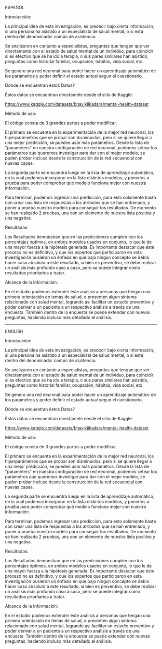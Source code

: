ESPAÑOL

Introducción:

La principal idea de esta investigación, es predecir bajo cierta información, si una persona ha asistido a un especialista de salud mental, o si está dentro del denominador común de asistencia.

Se analizaron en conjunto a especialistas, preguntas que tengan que ver directamente con el estado de salud mental de un individuo, para coincidir si es efectivo que se ha ido a terapia, o sus pares similares han asistido, preguntas como historial familiar, ocupación, hábitos, vida social, etc.

Se genera una red neuronal para poder hacer un aprendizaje automático de los parámetros y poder definir el estado actual segun el cuestionario.

Dónde se encuentran éstos Datos?

Éstos datos se encuentran directamete desde el sitio de Kaggle:

https://www.kaggle.com/datasets/bhavikjikadara/mental-health-dataset

Método de uso:

El código consta de 3 grandes partes a poder modificar.

El primero se encuenta en la experimentación de la mejor red neuronal, los hiperparámetros que se probar son disminuidos, pero si se quiere llegar a una mejor predicción, se pueden usar más parámetros. 
Desde la lista de "parameters" en nuestra configuración de red neuronal, podemos setear los parámetros que queremos investigar para dar con el mejor modelo, se puden probar incluso desde la construcción de la red secuencial con nuevas capas.

La segunda parte se encuentra luego en la lista de aprendizaje automático, en la cual podemos incorporar en la lista distintos modelos, y ponerlos a prueba para poder comprobar qué modelo funciona mejor con nuestra información.

Para terminar, podemos ingresar una predicción, para esto solamente basta con crear una lista de respuestas a los atributos que se han entrenado, y poner a prueba nuestro modelo para conseguir los resultados. De momento se han realizado 2 pruebas, una con un elemento de nuestra lista positiva y una negativa.

Resultados:

Los Resultados demuestran que en las predicciones cumplen con los porcentajes óptimos, en ambos modelos usados en conjunto, lo que le da una mayor fuerza a la hipótesis generada. Es importante destacar que éste proceso no es definitivo, y que los expertos que participaron en esta investigación pusieron un énfasis en que bajo ningun concepto se debia hacer caso absoluto a este resultado, si bien es preventivo, se debe realizar un análisis más profundo caso a caso, pero se puede integrar como resultados prioritarios a tratar.


Alcance de la información:

En el estudio podemos extender éste análisis a personas que tengan una primera orientación en temas de salud, o presenten algun síntoma relacionado con salud mental, logrando asi facilitar un estudio preventivo y poder derivar a un paciente a un respectivo análisis a través de una encuesta. También dentro de la encuesta se puede extender con nuevas preguntas, haciendo incluso más detallado el análisis.

------------------------------------------------------------------------------------------------------------------------------------------------------------------------------------------------------------------------------

ENGLISH

Introducción:

La principal idea de esta investigación, es predecir bajo cierta información, si una persona ha asistido a un especialista de salud mental, o si está dentro del denominador común de asistencia.

Se analizaron en conjunto a especialistas, preguntas que tengan que ver directamente con el estado de salud mental de un individuo, para coincidir si es efectivo que se ha ido a terapia, o sus pares similares han asistido, preguntas como historial familiar, ocupación, hábitos, vida social, etc.

Se genera una red neuronal para poder hacer un aprendizaje automático de los parámetros y poder definir el estado actual segun el cuestionario.

Dónde se encuentran éstos Datos?

Éstos datos se encuentran directamete desde el sitio de Kaggle:

https://www.kaggle.com/datasets/bhavikjikadara/mental-health-dataset

Método de uso:

El código consta de 3 grandes partes a poder modificar.

El primero se encuenta en la experimentación de la mejor red neuronal, los hiperparámetros que se probar son disminuidos, pero si se quiere llegar a una mejor predicción, se pueden usar más parámetros. 
Desde la lista de "parameters" en nuestra configuración de red neuronal, podemos setear los parámetros que queremos investigar para dar con el mejor modelo, se puden probar incluso desde la construcción de la red secuencial con nuevas capas.

La segunda parte se encuentra luego en la lista de aprendizaje automático, en la cual podemos incorporar en la lista distintos modelos, y ponerlos a prueba para poder comprobar qué modelo funciona mejor con nuestra información.

Para terminar, podemos ingresar una predicción, para esto solamente basta con crear una lista de respuestas a los atributos que se han entrenado, y poner a prueba nuestro modelo para conseguir los resultados. De momento se han realizado 2 pruebas, una con un elemento de nuestra lista positiva y una negativa.

Resultados:

Los Resultados demuestran que en las predicciones cumplen con los porcentajes óptimos, en ambos modelos usados en conjunto, lo que le da una mayor fuerza a la hipótesis generada. Es importante destacar que éste proceso no es definitivo, y que los expertos que participaron en esta investigación pusieron un énfasis en que bajo ningun concepto se debia hacer caso absoluto a este resultado, si bien es preventivo, se debe realizar un análisis más profundo caso a caso, pero se puede integrar como resultados prioritarios a tratar.


Alcance de la información:

En el estudio podemos extender éste análisis a personas que tengan una primera orientación en temas de salud, o presenten algun síntoma relacionado con salud mental, logrando asi facilitar un estudio preventivo y poder derivar a un paciente a un respectivo análisis a través de una encuesta. También dentro de la encuesta se puede extender con nuevas preguntas, haciendo incluso más detallado el análisis.


